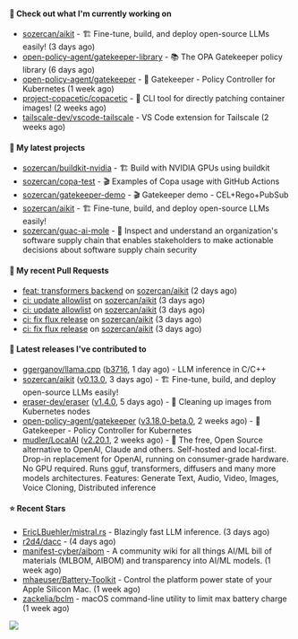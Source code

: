 #### 👷 Check out what I'm currently working on

- [sozercan/aikit](https://github.com/sozercan/aikit) - 🏗️ Fine-tune, build, and deploy open-source LLMs easily! (3 days ago)
- [open-policy-agent/gatekeeper-library](https://github.com/open-policy-agent/gatekeeper-library) - 📚 The OPA Gatekeeper policy library (6 days ago)
- [open-policy-agent/gatekeeper](https://github.com/open-policy-agent/gatekeeper) - 🐊 Gatekeeper - Policy Controller for Kubernetes (1 week ago)
- [project-copacetic/copacetic](https://github.com/project-copacetic/copacetic) - 🧵 CLI tool for directly patching container images! (2 weeks ago)
- [tailscale-dev/vscode-tailscale](https://github.com/tailscale-dev/vscode-tailscale) - VS Code extension for Tailscale (2 weeks ago)

#### 🌱 My latest projects

- [sozercan/buildkit-nvidia](https://github.com/sozercan/buildkit-nvidia) - 🏗️ Build with NVIDIA GPUs using buildkit
- [sozercan/copa-test](https://github.com/sozercan/copa-test) - 🎬 Examples of Copa usage with GitHub Actions
- [sozercan/gatekeeper-demo](https://github.com/sozercan/gatekeeper-demo) - 🎬 Gatekeeper demo - CEL&#43;Rego&#43;PubSub
- [sozercan/aikit](https://github.com/sozercan/aikit) - 🏗️ Fine-tune, build, and deploy open-source LLMs easily!
- [sozercan/guac-ai-mole](https://github.com/sozercan/guac-ai-mole) - 🥑 Inspect and understand an organization&#39;s software supply chain that enables stakeholders to make actionable decisions about software supply chain security

#### 🔨 My recent Pull Requests

- [feat: transformers backend](https://github.com/sozercan/aikit/pull/382) on [sozercan/aikit](https://github.com/sozercan/aikit) (2 days ago)
- [ci: update allowlist](https://github.com/sozercan/aikit/pull/381) on [sozercan/aikit](https://github.com/sozercan/aikit) (3 days ago)
- [ci: update allowlist](https://github.com/sozercan/aikit/pull/380) on [sozercan/aikit](https://github.com/sozercan/aikit) (3 days ago)
- [ci: fix flux release](https://github.com/sozercan/aikit/pull/379) on [sozercan/aikit](https://github.com/sozercan/aikit) (3 days ago)
- [ci: fix flux release](https://github.com/sozercan/aikit/pull/378) on [sozercan/aikit](https://github.com/sozercan/aikit) (3 days ago)

#### 🚀 Latest releases I've contributed to

- [ggerganov/llama.cpp](https://github.com/ggerganov/llama.cpp) ([b3716](https://github.com/ggerganov/llama.cpp/releases/tag/b3716), 1 day ago) - LLM inference in C/C&#43;&#43;
- [sozercan/aikit](https://github.com/sozercan/aikit) ([v0.13.0](https://github.com/sozercan/aikit/releases/tag/v0.13.0), 3 days ago) - 🏗️ Fine-tune, build, and deploy open-source LLMs easily!
- [eraser-dev/eraser](https://github.com/eraser-dev/eraser) ([v1.4.0](https://github.com/eraser-dev/eraser/releases/tag/v1.4.0), 5 days ago) - 🧹 Cleaning up images from Kubernetes nodes
- [open-policy-agent/gatekeeper](https://github.com/open-policy-agent/gatekeeper) ([v3.18.0-beta.0](https://github.com/open-policy-agent/gatekeeper/releases/tag/v3.18.0-beta.0), 2 weeks ago) - 🐊 Gatekeeper - Policy Controller for Kubernetes
- [mudler/LocalAI](https://github.com/mudler/LocalAI) ([v2.20.1](https://github.com/mudler/LocalAI/releases/tag/v2.20.1), 2 weeks ago) - :robot: The free, Open Source alternative to OpenAI, Claude and others. Self-hosted and local-first. Drop-in replacement for OpenAI,  running on consumer-grade hardware. No GPU required. Runs gguf, transformers, diffusers and many more models architectures. Features: Generate Text, Audio, Video, Images, Voice Cloning, Distributed inference

#### ⭐ Recent Stars

- [EricLBuehler/mistral.rs](https://github.com/EricLBuehler/mistral.rs) - Blazingly fast LLM inference. (3 days ago)
- [r2d4/dacc](https://github.com/r2d4/dacc) -  (4 days ago)
- [manifest-cyber/aibom](https://github.com/manifest-cyber/aibom) - A community wiki for all things AI/ML bill of materials (MLBOM, AIBOM) and transparency into AI/ML models.  (1 week ago)
- [mhaeuser/Battery-Toolkit](https://github.com/mhaeuser/Battery-Toolkit) - Control the platform power state of your Apple Silicon Mac. (1 week ago)
- [zackelia/bclm](https://github.com/zackelia/bclm) - macOS command-line utility to limit max battery charge (1 week ago)

![](https://github-readme-stats.vercel.app/api?username=sozercan&theme=vision-friendly-dark&hide_border=false&include_all_commits=true&count_private=true)
